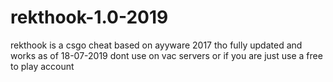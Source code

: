 # rekthook-1.0-2019
rekthook is a csgo cheat based on ayyware 2017 tho fully updated  and works as of 18-07-2019 dont use on vac servers or if you are just use a free to play account
